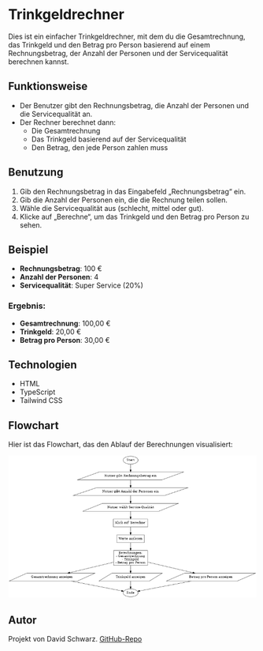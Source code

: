 # Trinkgeldrechner

Dies ist ein einfacher Trinkgeldrechner, mit dem du die Gesamtrechnung, das Trinkgeld und den Betrag pro Person basierend auf einem Rechnungsbetrag, der Anzahl der Personen und der Servicequalität berechnen kannst.

## Funktionsweise

- Der Benutzer gibt den Rechnungsbetrag, die Anzahl der Personen und die Servicequalität an.
- Der Rechner berechnet dann:
  - Die Gesamtrechnung
  - Das Trinkgeld basierend auf der Servicequalität
  - Den Betrag, den jede Person zahlen muss

## Benutzung

1. Gib den Rechnungsbetrag in das Eingabefeld „Rechnungsbetrag“ ein.
2. Gib die Anzahl der Personen ein, die die Rechnung teilen sollen.
3. Wähle die Servicequalität aus (schlecht, mittel oder gut).
4. Klicke auf „Berechne“, um das Trinkgeld und den Betrag pro Person zu sehen.

## Beispiel

- **Rechnungsbetrag**: 100 €
- **Anzahl der Personen**: 4
- **Servicequalität**: Super Service (20%)

### Ergebnis:

- **Gesamtrechnung**: 100,00 €
- **Trinkgeld**: 20,00 €
- **Betrag pro Person**: 30,00 €

## Technologien

- HTML
- TypeScript
- Tailwind CSS

## Flowchart

Hier ist das Flowchart, das den Ablauf der Berechnungen visualisiert:

![Flowchart](./bill_splitter_flowchart.png)


## Autor

Projekt von David Schwarz. [GitHub-Repo](https://github.com/davidschwarz153/Trinkgeldrechner)
